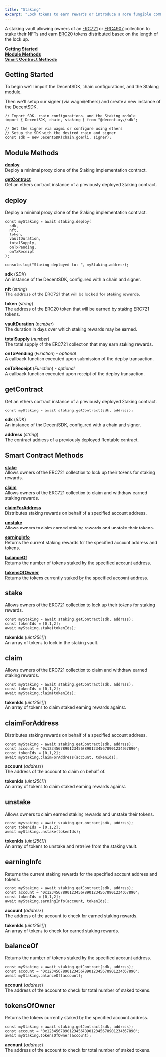 ```yaml
---
title: "Staking"
excerpt: "Lock tokens to earn rewards or introduce a more fungible community token."
---
```

A staking vault allowing owners of an [ERC721](https://eips.ethereum.org/EIPS/eip-721) or [ERC4907](https://eips.ethereum.org/EIPS/eip-4907) collection to stake their NFTs and earn [ERC20](https://eips.ethereum.org/EIPS/eip-20) tokens distributed based on the length of the lock up.

[**Getting Started**](#getting-started)  
[**Module Methods**](#module-methods)  
[**Smart Contract Methods**](#smart-contract-methods)  

## Getting Started

To begin we'll import the DecentSDK, chain configurations, and the Staking module.

Then we'll setup our signer (via wagmi/ethers) and create a new instance of the DecentSDK.

```
// Import SDK, chain configurations, and the Staking module
import { DecentSDK, chain, staking } from "@decent.xyz/sdk";

// Get the signer via wagmi or configure using ethers
// Setup the SDK with the desired chain and signer
const sdk = new DecentSDK(chain.goerli, signer);
```

## Module Methods

[**deploy**](#deploy)  
Deploy a minimal proxy clone of the Staking implementation contract.

[**getContract**](#getcontract)  
Get an ethers contract instance of a previously deployed Staking contract.

## deploy

Deploy a minimal proxy clone of the Staking implementation contract.

```
const myStaking = await staking.deploy(
  sdk,
  nft,
  token,
  vaultDuration,
  totalSupply,
  onTxPending,
  onTxReceipt
);

console.log("Staking deployed to: ", myStaking.address);
```
**sdk** (*SDK*)  
An instance of the DecentSDK, configured with a chain and signer.

**nft** (*string*)  
The address of the ERC721 that will be locked for staking rewards.

**token** (*string*)  
The address of the ERC20 token that will be earned by staking ERC721 tokens.

**vaultDuration** (*number*)  
The duration in days over which staking rewards may be earned.

**totalSupply** (*number*)  
The total supply of the ERC721 collection that may earn staking rewards.

**onTxPending** (*Function*) - *optional*  
A callback function executed upon submission of the deploy transaction.

**onTxReceipt** (*Function*) - *optional*  
A callback function executed upon receipt of the deploy transaction.

## getContract

Get an ethers contract instance of a previously deployed Staking contract.

```
const myStaking = await staking.getContract(sdk, address);
```

**sdk** (*SDK*)  
An instance of the DecentSDK, configured with a chain and signer.

**address** (*string*)  
The contract address of a previously deployed Rentable contract.

## Smart Contract Methods

[**stake**](#stake)  
Allows owners of the ERC721 collection to lock up their tokens for staking rewards.

[**claim**](#claim)  
Allows owners of the ERC721 collection to claim and withdraw earned staking rewards.

[**claimForAddress**](#claimforaddress)  
Distributes staking rewards on behalf of a specified account address.

[**unstake**](#unstake)  
Allows owners to claim earned staking rewards and unstake their tokens.

[**earningInfo**](#earninginfo)  
Returns the current staking rewards for the specified account address and tokens.

[**balanceOf**](#balanceof)  
Returns the number of tokens staked by the specified account address.

[**tokensOfOwner**](#tokensofowner)  
Returns the tokens currently staked by the specified account address.

## stake

Allows owners of the ERC721 collection to lock up their tokens for staking rewards.

```
const myStaking = await staking.getContract(sdk, address);
const tokenIds = [0,1,2];
await myStaking.stake(tokenIds);
```

**tokenIds** (*uint256[]*)  
An array of tokens to lock in the staking vault.

## claim

Allows owners of the ERC721 collection to claim and withdraw earned staking rewards.

```
const myStaking = await staking.getContract(sdk, address);
const tokenIds = [0,1,2];
await myStaking.claim(tokenIds);
```

**tokenIds** (*uint256[]*)  
An array of tokens to claim staked earning rewards against.


## claimForAddress

Distributes staking rewards on behalf of a specified account address.

```
const myStaking = await staking.getContract(sdk, address);
const account = '0x1234567890123456789012345678901234567890';
const tokenIds = [0,1,2];
await myStaking.claimForAddress(account, tokenIds);
```

**account** (*address*)  
The address of the account to claim on behalf of.

**tokenIds** (*uint256[]*)  
An array of tokens to claim staked earning rewards against.


## unstake

Allows owners to claim earned staking rewards and unstake their tokens.

```
const myStaking = await staking.getContract(sdk, address);
const tokenIds = [0,1,2];
await myStaking.unstake(tokenIds);
```

**tokenIds** (*uint256[]*)  
An array of tokens to unstake and retreive from the staking vault.


## earningInfo

Returns the current staking rewards for the specified account address and tokens.

```
const myStaking = await staking.getContract(sdk, address);
const account = '0x1234567890123456789012345678901234567890';
const tokenIds = [0,1,2];
await myStaking.earningInfo(account, tokenIds);
```

**account** (*address*)  
The address of the account to check for earned staking rewards.

**tokenIds** (*uint256[]*)  
An array of tokens to check for earned staking rewards.


## balanceOf

Returns the number of tokens staked by the specified account address.

```
const myStaking = await staking.getContract(sdk, address);
const account = '0x1234567890123456789012345678901234567890';
await myStaking.balanceOf(account);
```

**account** (*address*)  
The address of the account to check for total number of staked tokens.

## tokensOfOwner

Returns the tokens currently staked by the specified account address.

```
const myStaking = await staking.getContract(sdk, address);
const account = '0x1234567890123456789012345678901234567890';
await myStaking.tokensOfOwner(account);
```

**account** (*address*)  
The address of the account to check for total number of staked tokens.
